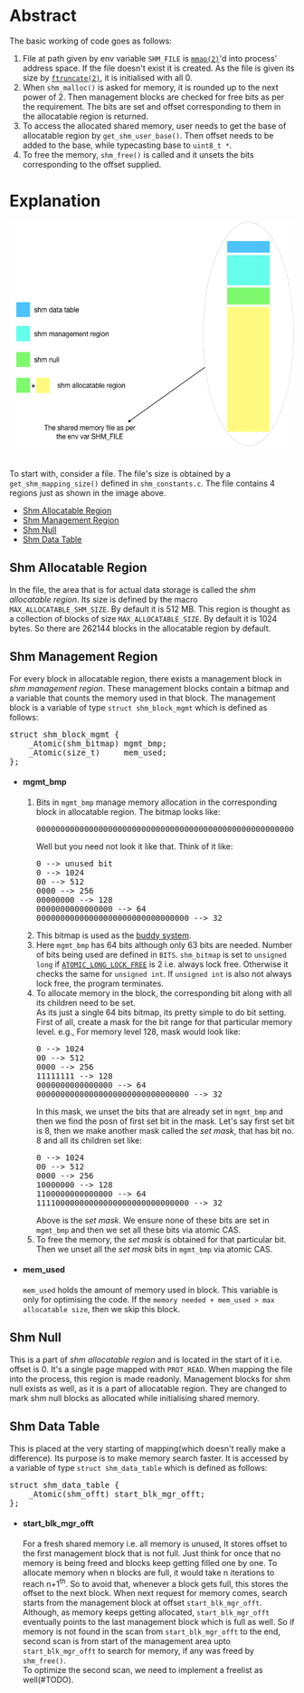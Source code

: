 <h1>Abstract</h1>
The basic working of code goes as follows:
<ol>
	<li>
		File at path given by env variable <code>SHM_FILE</code> is <a href="http://man7.org/linux/man-pages/man2/mmap.2.html"><code>mmap(2)</code></a>'d into process' address space.
		If the file doesn't exist it is created. As the file is given its size by <a href="https://linux.die.net/man/2/ftruncate"><code>ftruncate(2)</code></a>,
		it is initialised with all 0.
	</li>
	<li>
		When <code>shm_malloc()</code> is asked for memory, it is rounded up to the next power of 2. Then management blocks are 
		checked for free bits as per the requirement. The bits are set and offset corresponding to them in the allocatable region
		is returned.
	</li>
	<li>
		To access the allocated shared memory, user needs to get the base of allocatable region by <code>get_shm_user_base()</code>.
		Then offset needs to be added to the base, while typecasting base to <code>uint8_t *</code>.
	</li>
	<li>
		To free the memory, <code>shm_free()</code> is called and it unsets the bits corresponding to the offset supplied.
	</li>
</ol>
	

<h1>Explanation</h1>

<img src="shared_memory.png" alt="shared memory file structure" width="600" height="400"><br><br><br>
To start with, consider a file. The file's size is obtained by a <code>get_shm_mapping_size()</code> defined in
<code>shm_constants.c</code>. The file contains 4 regions just as shown in the image above.

<ul>
	<li>
		<a href="#shm-allocatable-region">
			Shm Allocatable Region
		</a>
	</li>
	<li>
		<a href="#shm-management-region">
			Shm Management Region
		</a>
	</li>
	<li>
		<a href="#shm-null">
			Shm Null
		</a>
	</li>
	<li>
		<a href="#shm-data-table">
			Shm Data Table
		</a>
	</li>
</ul>

<h2>Shm Allocatable Region</h2>
In the file, the area that is for actual data storage is called the <em>shm allocatable region</em>. Its size is
defined by the macro <code>MAX_ALLOCATABLE_SHM_SIZE</code>. By default it is 512 MB. This region is thought as a collection
of blocks of size <code>MAX_ALLOCATABLE_SIZE</code>. By default it is 1024 bytes. So there are 262144 blocks in the allocatable
region by default.

<h2>Shm Management Region</h2>
For every block in allocatable region, there exists a management block in <em>shm management region</em>. These management
blocks contain a bitmap and a variable that counts the memory used in that block. The management block is a variable of
type <code>struct shm_block_mgmt</code> which is defined as follows:

<pre>
struct shm_block_mgmt {
    _Atomic(shm_bitmap) mgmt_bmp;
    _Atomic(size_t)     mem_used;
};
</pre>

<ul>
	<li>
		<h4>mgmt_bmp</h4>
			<ol>
				<li>
				Bits in <code>mgmt_bmp</code> manage memory allocation in the corresponding block in allocatable region. 
				The bitmap looks like:
<pre>
0000000000000000000000000000000000000000000000000000000000000000
</pre>
				Well but you need not look it like that. Think of it like:
<pre>
0 --> unused bit
0 --> 1024 
00 --> 512 
0000 --> 256 
00000000 --> 128 
0000000000000000 --> 64 
00000000000000000000000000000000 --> 32 
</pre>
				</li>
				<li>
					This bitmap is used as the <a href="https://en.wikipedia.org/wiki/Buddy_memory_allocation">buddy system</a>.
				</li>
				<li>
					Here <code>mgmt_bmp</code> has 64 bits although only 63 bits are needed. Number of bits being used are defined in <code>BITS</code>.
					<code>shm_bitmap</code> is set to <code>unsigned long</code> if <a href="https://www.ibm.com/support/knowledgecenter/en/SSLTBW_2.1.0/com.ibm.zos.v2r1.cbclx01/atomicmacros.htm"><code>ATOMIC_LONG_LOCK_FREE</code></a>
					is 2 i.e. always lock free. Otherwise it checks the same for <code>unsigned int</code>. If <code>unsigned int</code>
					is also not always lock free, the program terminates.
				</li>
				<li>
					To allocate memory in the block, the corresponding bit along with all its children need to be set.<br>
					As its just a single 64 bits bitmap, its pretty simple to do bit setting. First of all, create a mask for the bit range
					for that particular memory level. e.g., For memory level 128, mask would look like:
<pre>
0 --> 1024 
00 --> 512 
0000 --> 256 
11111111 --> 128 
0000000000000000 --> 64 
00000000000000000000000000000000 --> 32
</pre>
					In this mask, we unset the bits that are already set in <code>mgmt_bmp</code> and then we find the posn
					of first set bit in the mask. Let's say first set bit is 8, then we make another mask called the <em>set mask</em>,
					that has bit no. 8 and all its children set like:
<pre>
0 --> 1024 
00 --> 512 
0000 --> 256 
10000000 --> 128 
1100000000000000 --> 64 
11110000000000000000000000000000 --> 32
</pre>
					Above is the <em>set mask</em>. We ensure none of these bits are set in <code>mgmt_bmp</code> and then we
					set all these bits via atomic CAS.
				</li>
				<li>
					To free the memory, the <em>set mask</em> is obtained for that particular bit. Then we unset all the <em>set mask</em> bits
					in <code>mgmt_bmp</code> via atomic CAS.
				</li>
			</ol>
	</li>
	<li>
		<h4>mem_used</h4>
			<code>mem_used</code> holds the amount of memory used in block. This variable is only for optimising the code. If the 
			<code>memory needed + mem_used > max allocatable size</code>, then we skip this block.
	</li>
</ul>

<h2>Shm Null</h2>

This is a part of <em>shm allocatable region</em> and is located in the start of it i.e. offset is 0. It's a single page
mapped with <code>PROT_READ</code>. When mapping
the file into the process, this region is made readonly. Management blocks for shm null exists as well, as it is a part of
allocatable region. They are changed to mark shm null blocks as allocated while initialising shared memory.

<h2>Shm Data Table</h2>

This is placed at the very starting of mapping(which doesn't really make a difference). Its purpose is to make memory
search faster. It is accessed by a variable of type <code>struct shm_data_table</code> which is defined as follows:

<pre>
struct shm_data_table {
    _Atomic(shm_offt) start_blk_mgr_offt;
};
</pre>

<ul>
	<li>
	<h4>start_blk_mgr_offt</h4>
	For a fresh shared memory i.e. all memory is unused, It stores offset to the first management block that is not full.
	Just think for once that no memory is being freed and blocks keep getting filled one by one. To allocate memory
	when n blocks are full, it would take n iterations to reach n+1<sup>th</sup>. So to avoid that, whenever a block
	gets full, this stores the offset to the next block. When next request for memory comes, search starts from
	the management block at offset <code>start_blk_mgr_offt</code>. Although, as memory keeps getting allocated,
	<code>start_blk_mgr_offt</code> eventually points to the last management block which is full as well.
	So if memory is not found in the scan from <code>start_blk_mgr_offt</code> to the end, second scan is from
	start of the management area upto <code>start_blk_mgr_offt</code> to search for memory, if any was freed by
	<code>shm_free()</code>.<br>
	To optimize the second scan, we need to implement a freelist as well(#TODO).
	</li>
</ul>
